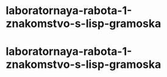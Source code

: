# laboratornaya-rabota-1-znakomstvo-s-lisp-gramoska
# laboratornaya-rabota-1-znakomstvo-s-lisp-gramoska
